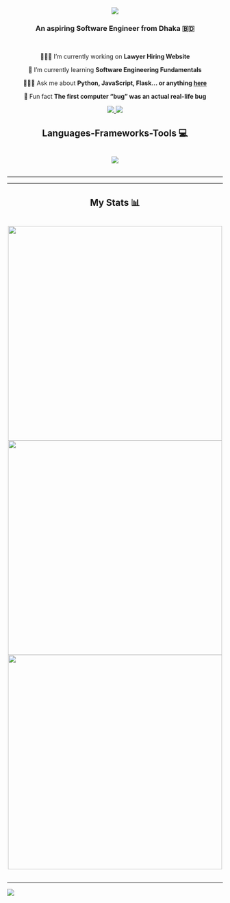 <h1 align="center">
    <img src="https://readme-typing-svg.herokuapp.com/?font=Righteous&size=35&center=true&vCenter=true&width=500&height=70&duration=5000&lines=Hi+There!+👋;+I'm+Rizwanul+Islam!;" />
</h1>

<h3 align="center">An aspiring Software Engineer from Dhaka 🇧🇩</h3>

<br/>

<div align="center">
 
 👨🏻‍💻 I’m currently working on **Lawyer Hiring Website**
 
 📖 I’m currently learning **Software Engineering Fundamentals**
 
 🙋🏻‍♂️ Ask me about **Python, JavaScript, Flask... or anything [here](https://github.com/RizBits14/RizBits14/issues)**

 🫨 Fun fact **The first computer “bug” was an actual real-life bug**

 </div>
 
<div align="center"> 
  <a href="mailto:mohammad.rizwanul.islam12014@gmail.com" target="_blank">
    <img src="https://img.shields.io/badge/Gmail-333333?style=for-the-badge&logo=gmail&logoColor=red" />
  </a>
  <a href="https://linkedin.com/in/#" target="_blank">
    <img src="https://img.shields.io/badge/LinkedIn-0077B5?style=for-the-badge&logo=linkedin&logoColor=white" target="_blank" />
  </a>
</div>
 
<h2 align="center">Languages-Frameworks-Tools 💻</h2>
<br/>
<div align="center">
    <img src="https://skillicons.dev/icons?i=html,css,python,flask,assembly" />
</div>

<br/>
<hr/>

<hr/>
<h2 align="center">My Stats 📊</h2>
<br>
<div align=center>
  <img width=500 src="https://github-readme-stats.vercel.app/api?username=RizBits14&theme=react&show_icons=true&hide_border=true&count_private=true" alt=""/>
  <img width=500 src="https://github-readme-streak-stats.herokuapp.com/?user=RizBits14&theme=react&hide_border=true" alt=""/>
  <img width=500 src="https://github-readme-stats.vercel.app/api/top-langs/?username=RizBits14&theme=react&show_icons=true&hide_border=true&layout=donut" alt=""/>
</div>
<br/>

---

[![](https://visitcount.itsvg.in/api?id=RizBits14&label=Profile%20Views&color=8&icon=2&pretty=true)](https://visitcount.itsvg.in)
